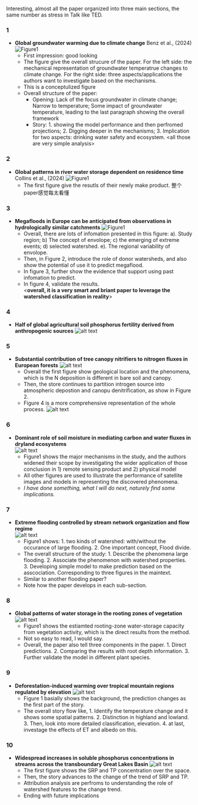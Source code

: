 
Interesting, almost all the paper organized into three main sections, the same number as stress in Talk like TED.

### 1
- **Global groundwater warming due to climate change** Benz et al., (2024)
    ![Figure1](read\GlobalGroundwaterWarmingDueToClimateChange\Figure1.png)  
    - First impression: good looking
    - The figure give the overall strucure of the paper. For the left side: the mechanical representation of groundwater temperatrue changes to climate change. For the right side: three aspects/applications the authors want to investigate based on the mechanisms.
    - This is a conceptulized figure
    - Overall structure of the paper:
        - Opening: Lack of the focus groundwater in climate change; Narrow to temperature; Some impact of groundwater temperature, leading to the last paragraph showing the overall framework
        - Story: 1. showing the model performance and then perfromed projections; 2. Digging deeper in the mechanisms; 3. Implication for two aspects: drinking water safety and ecosystem. \<all those are very simple analysis\>

### 2
- **Global patterns in river water storage dependent on residence time** Collins et al., (2024)
    ![Figure1](read\GlobalPatternsInRiverWaterStorageDependentOnResidenceTime\Figure1.png)  
    - The first figure give the resutls of their newly make product. 整个paper感觉每太看懂

### 3
- **Megafloods in Europe can be anticipated from observations in hydrologically similar catchments**
    ![Figure1](read\MegafloodsInEuropeCanBeAnticipatedFromObservationsInHydrologicallySimilarCatchments\Figure1.png)
    - Overall, there are lots of infomation presented in this figure: a). Study region; b) The concept of envolope; c) the emerging of extreme events; d) selected watershed. e). The regional variability of envolope.
    - Then, in Figure 2, introduce the role of donor watersheds, and also show the potential of use it to predict megaflood.
    - In figure 3, further show the evidence that support using past infomation to predict.
    - In figure 4, validate the results.  
    \<**overall, it is a very smart and briant paper to leverage the watershed classification in reality**\>

### 4
- **Half of global agricultural soil phosphorus fertility derived from anthropogenic sources**
    ![alt text](read\HalfOfGlobalAgriculturalSoilPhosphorusFertilityDerivedFromAnthropogenicSources\Figure1.png)

### 5
- **Substantial contribution of tree canopy nitrifiers to nitrogen fluxes in European forests**
    ![alt text](read\SubstantialContributionOfTreeCanopyNitrifiersToNitrogenFluxesInEuropeanForests\Figure1.png)
    - Overall the first figure show geological location and the phenomena, which is the N deposition is different in bare soil and canopy.
    - Then, the store continues to partition introgen source into atmospheric depostion and canopu denitrification, as show in Figure 2. 
    - Figure 4 is a more comprehensive representation of the whole process.
    ![alt text](read\SubstantialContributionOfTreeCanopyNitrifiersToNitrogenFluxesInEuropeanForests\Figure4.png)

### 6
- **Dominant role of soil moisture in mediating carbon and water fluxes in dryland ecosystems**  
    ![alt text](read\DominantRoleOfSoilMoistureInMediatingCarbonAndWaterFluxesInDrylandEcosystems\Figure1.png)  
    - Figure1 shows the major mechanisms in the study, and the authors widened their scope by investigating the wider application of those conclusion in 1) remote sensing product and 2) physical model
    - All other figures are used to illustrate the performance of satellite images and models in representing the discovered phenomena.
    - *I have done something, what I will do next, naturely find some implications.*

### 7
- **Extreme flooding controlled by stream network organization and flow regime**  
    ![alt text](read\ExtremeFloodingControlledByStreamNetworkOrganizationAndFlowRegime\Figure1.png)
    - Figure1 shows: 1. two kinds of watershed: with/without the occurance of large flooding. 2. One important concept, Flood divide. 
    - The overall structure of the study: 1. Describe the phenomena large flooding. 2. Associate the phenomenon with watershed properties. 3. Developing simple model to make prediction based on the asscociation. Corresponding to three figures in the maintext.
    - Similar to another flooding paper?
    - Note how the paper develops in each sub-section.  

### 8
- **Global patterns of water storage in the rooting zones of vegetation**  
    ![alt text](read\GlobalPatternsOfWaterStorageInTheRootingZonesOfVegetation\Figure1.png)
    - Figure1 shows the estiamted rooting-zone water-storage capacity from vegetation activity, which is the direct results from the method.
    - Not so easy to read, I would say.
    - Overall, the paper also tell three components in the paper. 1. Direct predictions. 2. Comparing the results with root depth information. 3. Further validate the model in different plant species.

### 9
- **Deforestation-induced warming over tropical mountain regions regulated by elevation**
    ![alt text](read\DeforestationInducedWarmingOverTropicalMountainRegionsRegulatedByElevation\Figure1.png)
    - Figure 1 basially shows the background, the prediction changes as the first part of the story.
    - The overall story flow like, 1. Identify the temperature change and it shows some spatial patterns. 2. Distinction in highland and lowland. 3. Then, look into more detailed classification, elevation. 4. at last, investage the effects of ET and albedo on this.

### 10
- **Widespread increases in soluble phosphorus concentrations in streams across the transboundary Great Lakes Basin**
    ![alt text](read\WidespreadIncreasesInSolublehosphorusConcentrationsInStreamsAcrossTheTransboundaryGreatLakesBasin\Figure1.png) 
    - The first figure shows the SRP and TP concentration over the space.
    - Then, the story advances to the change of the trend of SRP and TP.
    - Attribution analysis are perfroms to understanding the role of watershed features to the change trend.
    - Ending with future implications